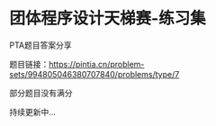 # 团体程序设计天梯赛-练习集
PTA题目答案分享

题目链接：https://pintia.cn/problem-sets/994805046380707840/problems/type/7

部分题目没有满分

持续更新中...

